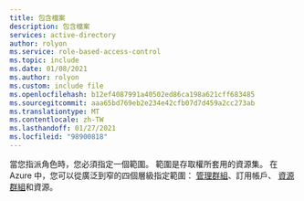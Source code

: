 ```yaml
---
title: 包含檔案
description: 包含檔案
services: active-directory
author: rolyon
ms.service: role-based-access-control
ms.topic: include
ms.date: 01/08/2021
ms.author: rolyon
ms.custom: include file
ms.openlocfilehash: b12ef4087991a40502ed86ca198a621cff683485
ms.sourcegitcommit: aaa65bd769eb2e234e42cfb07d7d459a2cc273ab
ms.translationtype: MT
ms.contentlocale: zh-TW
ms.lasthandoff: 01/27/2021
ms.locfileid: "98900818"
---
```

當您指派角色時，您必須指定一個範圍。 範圍是存取權所套用的資源集。 在 Azure 中，您可以從廣泛到窄的四個層級指定範圍： [管理群組](../../articles/governance/management-groups/overview.md)、訂用帳戶、 [資源群組](../../articles/azure-resource-manager/management/overview.md#resource-groups)和資源。